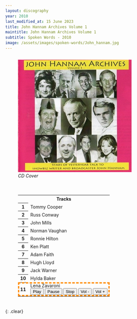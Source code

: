 ```yaml
---
layout: discography
year: 2010
last_modified_at: 15 June 2023
title: John Hannam Archives Volume 1
maintitle: John Hannam Archives Volume 1
subtitle: Spoken Words - 2010
image: /assets/images/spoken-words/John_hannam.jpg
---
```


<figure class="fig1">
<img src="/assets/images/spoken-words/John_hannam.jpg" class="full-width"/>
<figcaption>
<cite>CD Cover</cite>
</figcaption>
</figure>

<figure class="fig2">
<figcaption>
<table>
<tr><th colspan="2" class="h2">Tracks</th></tr>
<tr><th style="width:15px;">1</th><td>Tommy Cooper</td></tr>
<tr><th>2</th><td>Russ Conway</td></tr>
<tr><th>3</th><td>John Mills</td></tr>
<tr><th>4</th><td>Norman Vaughan</td></tr>
<tr><th>5</th><td>Ronnie Hilton</td></tr>
<tr><th>6</th><td>Ken Platt</td></tr>
<tr><th>7</th><td>Adam Faith</td></tr>
<tr><th>8</th><td>Hugh Lloyd</td></tr>
<tr><th>9</th><td>Jack Warner</td></tr>
<tr><th>10</th><td>Hylda Baker</td></tr>
<tr style="outline: 4px dashed darkorange; outline-offset: -4px;"><th>11</th><td>Lena Zavaroni
<audio id="player" src="/assets/media/spoken-words/2010 - John Hannam Archives/11 - John Hannam - Lena Zavaroni (1987).mp3">Your browser does not support the audio element.</audio>
<div>
<button onclick="document.getElementById('player').play()">Play</button>
<button onclick="document.getElementById('player').pause()">Pause</button>
<button onclick="document.getElementById('player').pause(); document.getElementById('player').currentTime = 0;">Stop</button>
<button onclick="document.getElementById('player').volume -= 0.1">Vol -</button>
<button onclick="document.getElementById('player').volume += 0.1">Vol +</button>
</div>
</td></tr>
</table>
</figcaption>
</figure>

<br />{: .clear}

<style>
.fig1 {float:left; width:49%;}

.fig2 {float:right; width:49%;}

figcaption {float:left; width:100%;}

@media screen and (orientation:portrait) {
.fig1, .fig2 {float:left; width:100%;}
figcaption {float:left; width:100%; margin-bottom: 10px;}
}
</style>

